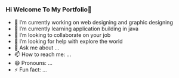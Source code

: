 ### Hi Welcome To My Portfolio👋

- 🔭 I’m currently working on web designing and graphic designing
- 🌱 I’m currently learning application building in java
- 👯 I’m looking to collaborate on your job 
- 🤔 I’m looking for help with explore the world
- 💬 Ask me about ...
- 📫 How to reach me: ...
- 😄 Pronouns: ...
- ⚡ Fun fact: ...
